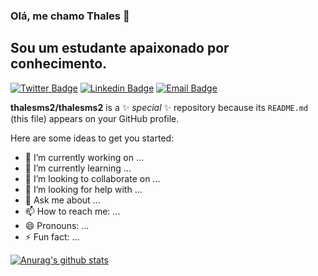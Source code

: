### Olá, me chamo Thales 👋

## Sou um estudante apaixonado por conhecimento.

[![Twitter Badge](https://img.shields.io/badge/-@thalesms2-ff69b4?style=for-the-badge&labelColor=ff69b4&logo=twitter&logoColor=white&link=https://twitter.com/thalesms2)](https://twitter.com/thalesms2)
[![Linkedin Badge](https://img.shields.io/badge/-Diego%20Fernandes-ff69b4?style=for-the-badge&logo=Linkedin&logoColor=white&link=https://www.linkedin.com/in/thalessato/)](https://www.linkedin.com/in/thalessato/) 
[![Email Badge](https://img.shields.io/badge/-thalesms2@outlook.com-ff69b4?style=for-the-badge&logo=Gmail&logoColor=white&link=mailto:diego.schell.f@gmail.com)](mailto:diego.schell.f@gmail.com)

**thalesms2/thalesms2** is a ✨ _special_ ✨ repository because its `README.md` (this file) appears on your GitHub profile.

Here are some ideas to get you started:

- 🔭 I’m currently working on ...
- 🌱 I’m currently learning ...
- 👯 I’m looking to collaborate on ...
- 🤔 I’m looking for help with ...
- 💬 Ask me about ...
- 📫 How to reach me: ...
- 😄 Pronouns: ...
- ⚡ Fun fact: ...

[![Anurag's github stats](https://github-readme-stats.vercel.app/api?username=thalesms2&hide=issues,prs&show_icons=true&theme=dracula)](https://github.com/anuraghazra/github-readme-stats)

